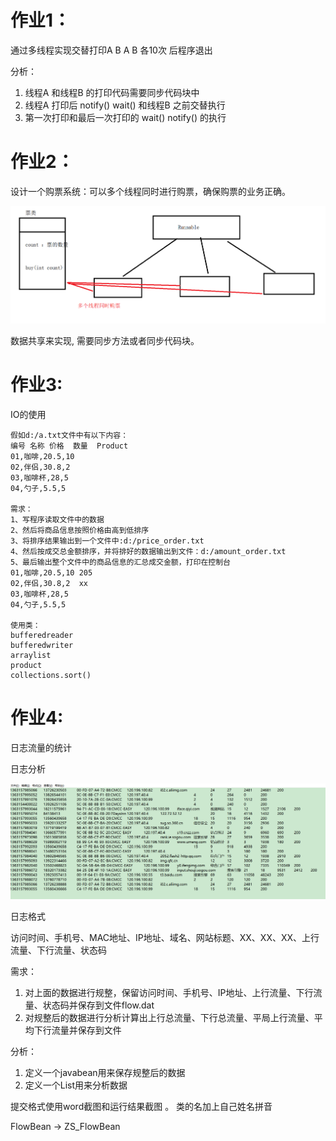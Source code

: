 # 作业1：

通过多线程实现交替打印A B A B  各10次 后程序退出

分析：

1. 线程A 和线程B 的打印代码需要同步代码块中
2. 线程A 打印后 notify() wait()   和线程B 之前交替执行
3. 第一次打印和最后一次打印的  wait() notify()   的执行

# 作业2：

设计一个购票系统：可以多个线程同时进行购票，确保购票的业务正确。

![image-20210429154243087](assets/image-20210429154243087.png)

数据共享来实现, 需要同步方法或者同步代码块。 

# 作业3:

IO的使用

```
假如d:/a.txt文件中有以下内容：
编号 名称 价格  数量  Product
01,咖啡,20.5,10
02,伴侣,30.8,2
03,咖啡杯,28,5
04,勺子,5.5,5

需求：
1、写程序读取文件中的数据
2、然后将商品信息按照价格由高到低排序
3、将排序结果输出到一个文件中:d:/price_order.txt
4、然后按成交总金额排序，并将排好的数据输出到文件：d:/amount_order.txt
5、最后输出整个文件中的商品信息的汇总成交金额，打印在控制台
01,咖啡,20.5,10 205
02,伴侣,30.8,2  xx
03,咖啡杯,28,5
04,勺子,5.5,5

使用类：
bufferedreader
bufferedwriter
arraylist
product
collections.sort()
```

# 作业4:

日志流量的统计

日志分析

![image-20210430134909127](assets/image-20210430134909127.png)

日志格式

访问时间、手机号、MAC地址、IP地址、域名、网站标题、XX、XX、XX、上行流量、下行流量、状态码

需求：

1. 对上面的数据进行规整，保留访问时间、手机号、IP地址、上行流量、下行流量、状态码并保存到文件flow.dat
2. 对规整后的数据进行分析计算出上行总流量、下行总流量、平局上行流量、平均下行流量并保存到文件

分析：

1. 定义一个javabean用来保存规整后的数据
2. 定义一个List用来分析数据



提交格式使用word截图和运行结果截图 。 类的名加上自己姓名拼音

  FlowBean -> ZS_FlowBean



